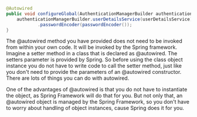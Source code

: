 ```java
@Autowired
public void configureGlobal(AuthenticationManagerBuilder authenticationManagerBuilder) throws Exception {
    authenticationManagerBuilder.userDetailsService(userDetailsService)
            .passwordEncoder(passwordEncoder());
}
```

The @autowired method you have provided does not need to be invoked from within your own code. It will be invoked by the Spring framework.  Imagine a setter method in a class that is declared as @autowired. The  setters parameter is provided by Spring. So before using the class  object instance you do not have to write code to call the setter method, just like you don't need to provide the parameters of an @autowired  constructor. There are lots of things you can do with autowired.

One of the advantages of @autowired is that you do not have to  instantiate the object, as Spring Framework will do that for you. But  not only that, an @autowired object is managed by the Spring Framework,  so you don't have to worry about handling of object instances, cause  Spring does it for you.

